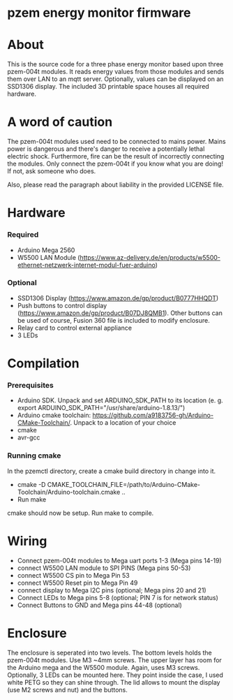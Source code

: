 # pzem energy monitor firmware

# About

This is the source code for a three phase energy monitor based upon three pzem-004t modules. It reads energy values from those modules and sends them over LAN to an mqtt server. Optionally, values can be displayed on an SSD1306 display.
The included 3D printable space houses all required hardware.

# A word of caution

The pzem-004t modules used need to be connected to mains power. Mains power is dangerous and there's danger to receive a potentially lethal electric shock. Furthermore, fire can be the result of incorrectly connecting the modules.  Only connect the pzem-004t if you know what you are doing! If not, ask someone who does.

Also, please read the paragraph about liability in the provided LICENSE file.

# Hardware
### Required
- Arduino Mega 2560
- W5500 LAN Module (https://www.az-delivery.de/en/products/w5500-ethernet-netzwerk-internet-modul-fuer-arduino)

### Optional
- SSD1306 Display (https://www.amazon.de/gp/product/B0777HHQDT)
- Push buttons to control display (https://www.amazon.de/gp/product/B07DJ8QMB1). Other buttons can be used of course, Fusion 360 file is included to modify enclosure.
- Relay card to control external appliance
- 3 LEDs

# Compilation

### Prerequisites
- Arduino SDK. Unpack and set ARDUINO_SDK_PATH to its location (e. g. export ARDUINO_SDK_PATH="/usr/share/arduino-1.8.13/")
- Arduino cmake toolchain: https://github.com/a9183756-gh/Arduino-CMake-Toolchain/. Unpack to a location of your choice
- cmake
- avr-gcc

### Running cmake

In the pzemctl directory, create a cmake build directory in change into it.

- cmake -D CMAKE_TOOLCHAIN_FILE=/path/to/Arduino-CMake-Toolchain/Arduino-toolchain.cmake ..
- Run make

cmake should now be setup. Run make to compile.

# Wiring

- Connect pzem-004t modules to Mega uart ports 1-3 (Mega pins 14-19)
- connect W5500 LAN module to SPI PINS (Mega pins 50-53)
- connect W5500 CS pin to Mega Pin 53
- connect W5500 Reset pin to Mega Pin 49
- connect display to Mega I2C pins (optional; Mega pins 20 and 21)
- Connect LEDs to Mega pins 5-8 (optional; PIN 7 is for network status)
- Connect Buttons to GND and Mega pins 44-48 (optional)

# Enclosure

The enclosure is seperated into two levels. The bottom levels holds the pzem-004t modules. Use M3 ~4mm screws.
The upper layer has room for the Arduino mega and the W5500 module. Again, uses M3 screws. Optionally, 3 LEDs can be mounted here. They point inside the case, I used white PETG so they can shine through.
The lid allows to mount the display (use M2 screws and nut) and the buttons.
